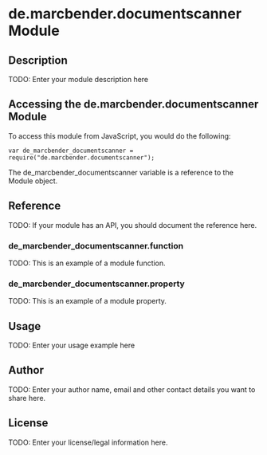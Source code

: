# de.marcbender.documentscanner Module

## Description

TODO: Enter your module description here

## Accessing the de.marcbender.documentscanner Module

To access this module from JavaScript, you would do the following:

    var de_marcbender_documentscanner = require("de.marcbender.documentscanner");

The de_marcbender_documentscanner variable is a reference to the Module object.

## Reference

TODO: If your module has an API, you should document
the reference here.

### de_marcbender_documentscanner.function

TODO: This is an example of a module function.

### de_marcbender_documentscanner.property

TODO: This is an example of a module property.

## Usage

TODO: Enter your usage example here

## Author

TODO: Enter your author name, email and other contact
details you want to share here.

## License

TODO: Enter your license/legal information here.
